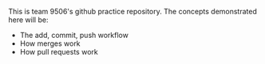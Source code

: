 This is team 9506's github practice repository. The concepts demonstrated here
will be:

- The add, commit, push workflow
- How merges work
- How pull requests work